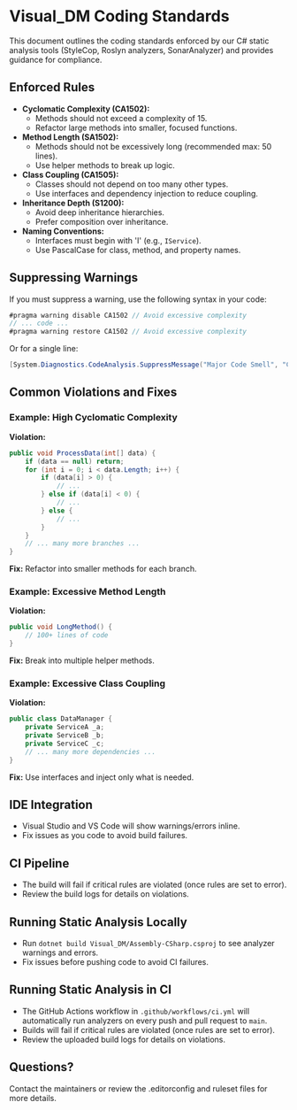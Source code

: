 # Visual_DM Coding Standards

This document outlines the coding standards enforced by our C# static analysis tools (StyleCop, Roslyn analyzers, SonarAnalyzer) and provides guidance for compliance.

## Enforced Rules

- **Cyclomatic Complexity (CA1502):**
  - Methods should not exceed a complexity of 15.
  - Refactor large methods into smaller, focused functions.
- **Method Length (SA1502):**
  - Methods should not be excessively long (recommended max: 50 lines).
  - Use helper methods to break up logic.
- **Class Coupling (CA1505):**
  - Classes should not depend on too many other types.
  - Use interfaces and dependency injection to reduce coupling.
- **Inheritance Depth (S1200):**
  - Avoid deep inheritance hierarchies.
  - Prefer composition over inheritance.
- **Naming Conventions:**
  - Interfaces must begin with 'I' (e.g., `IService`).
  - Use PascalCase for class, method, and property names.

## Suppressing Warnings

If you must suppress a warning, use the following syntax in your code:

```csharp
#pragma warning disable CA1502 // Avoid excessive complexity
// ... code ...
#pragma warning restore CA1502 // Avoid excessive complexity
```

Or for a single line:

```csharp
[System.Diagnostics.CodeAnalysis.SuppressMessage("Major Code Smell", "CA1502:Avoid excessive complexity", Justification = "Reviewed and accepted complexity.")]
```

## Common Violations and Fixes

### Example: High Cyclomatic Complexity
**Violation:**
```csharp
public void ProcessData(int[] data) {
    if (data == null) return;
    for (int i = 0; i < data.Length; i++) {
        if (data[i] > 0) {
            // ...
        } else if (data[i] < 0) {
            // ...
        } else {
            // ...
        }
    }
    // ... many more branches ...
}
```
**Fix:**
Refactor into smaller methods for each branch.

### Example: Excessive Method Length
**Violation:**
```csharp
public void LongMethod() {
    // 100+ lines of code
}
```
**Fix:**
Break into multiple helper methods.

### Example: Excessive Class Coupling
**Violation:**
```csharp
public class DataManager {
    private ServiceA _a;
    private ServiceB _b;
    private ServiceC _c;
    // ... many more dependencies ...
}
```
**Fix:**
Use interfaces and inject only what is needed.

## IDE Integration
- Visual Studio and VS Code will show warnings/errors inline.
- Fix issues as you code to avoid build failures.

## CI Pipeline
- The build will fail if critical rules are violated (once rules are set to error).
- Review the build logs for details on violations.

## Running Static Analysis Locally
- Run `dotnet build Visual_DM/Assembly-CSharp.csproj` to see analyzer warnings and errors.
- Fix issues before pushing code to avoid CI failures.

## Running Static Analysis in CI
- The GitHub Actions workflow in `.github/workflows/ci.yml` will automatically run analyzers on every push and pull request to `main`.
- Builds will fail if critical rules are violated (once rules are set to error).
- Review the uploaded build logs for details on violations.

## Questions?
Contact the maintainers or review the .editorconfig and ruleset files for more details. 